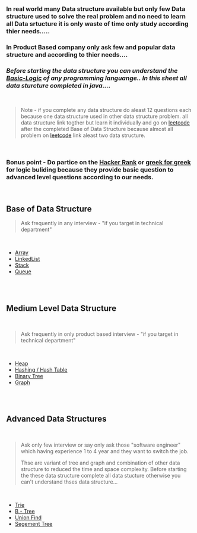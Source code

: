 ### In real world many Data structure available but only few Data structure used to solve the real problem and no need to learn all Data srtucture it is only waste of time only study according thier needs.....

### In Product Based company only ask few and popular data structure and according to thier needs....

### *Before starting the data structure you can understand the [Basic-Logic](https://github.com/ji-kapil/DSA-Questions/tree/main/Basic-Logic) of any programming languange.. In this sheet all data sturcture completed in java....*

<br>

>Note -  if you complete any data structure do aleast 12 questions each because one data structure used in other data structure problem. all data structure link togther but learn it individually and go on [leetcode](https://leetcode.com) after the completed Base of Data Structure because almost all problem on [leetcode](https://leetcode.com) link aleast two data structure.

<br>

### Bonus point - Do partice on the [Hacker Rank](https://www.hackerrank.com)  or  [greek for greek](https://www.geeksforgeeks.org) for logic buliding because they provide basic question to advanced level questions according to our needs.

<br>

## Base of Data Structure

 > Ask frequently in any interview - "if you target in technical department"

<br>

- [Array](https://github.com/ji-kapil/DSA-Questions/tree/main/Data-Structure/Array)
- [LinkedList](https://github.com/ji-kapil/DSA-Questions/tree/main/Data-Structure/LinkedList)
- [Stack](https://github.com/ji-kapil/DSA-Questions/tree/main/Data-Structure/Stacks)
- [Queue](https://github.com/ji-kapil/DSA-Questions/tree/main/Data-Structure/Queues)

<br><br>

## Medium Level Data Structure

<br>

>Ask frequently in only product based interview - "if you target in technical department"

<br> 

- [Heap](https://github.com/ji-kapil/DSA-Questions/tree/main/Data-Structure/Heap)
- [Hashing / Hash Table](https://github.com/ji-kapil/DSA-Questions/tree/main/Data-Structure/Hash-Table)
- [Binary Tree](https://github.com/ji-kapil/DSA-Questions/tree/main/Data-Structure/Binary-Tree)
- [Graph](https://github.com/ji-kapil/DSA-Questions/tree/main/Data-Structure/Graphs)

<br><br>


## Advanced Data Structures

<br>

>Ask only few interview or say only ask those "software engineer" which having experience 1 to 4 year and they want to switch the job.
>
>Thse are variant of tree and graph and combination of other data structure to reduced the time and space complexity. Before starting the these data structure complete all data stucture otherwise you can't understand thses data structure...

<br>

- [Trie](https://github.com/ji-kapil/DSA-Questions/tree/main/Data-Structure/Trie)
- [B - Tree](https://github.com/ji-kapil/DSA-Questions/tree/main/Data-Structure/B-Tree)
- [Union Find](https://github.com/ji-kapil/DSA-Questions/tree/main/Data-Structure/Union-Find)
- [Segement Tree](https://github.com/ji-kapil/DSA-Questions/tree/main/Data-Structure/Segement-Tree)



